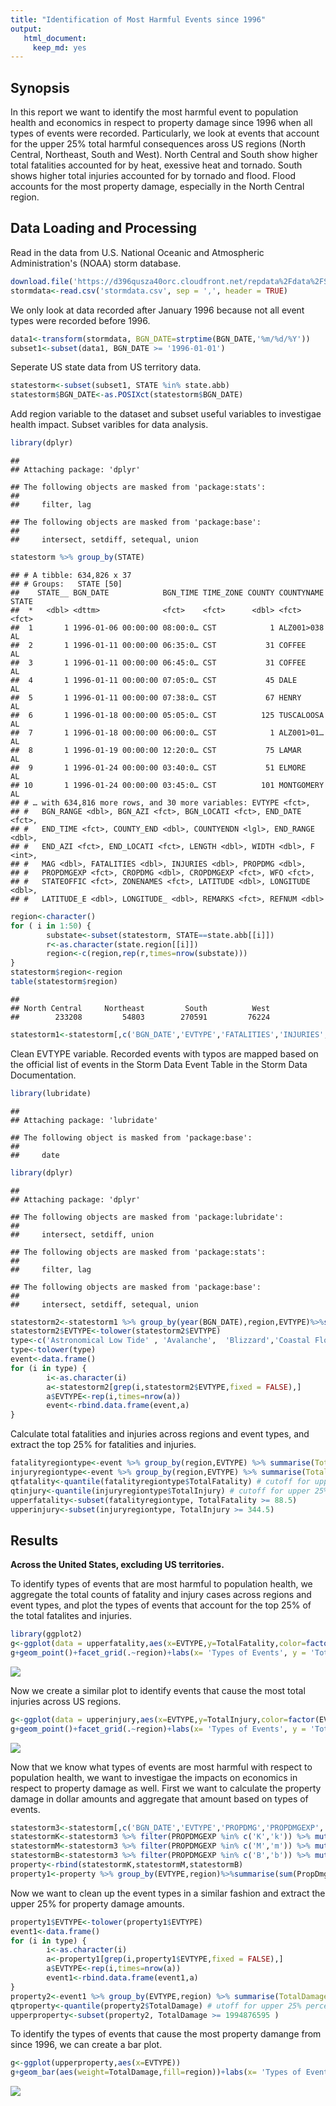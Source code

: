 ```yaml
---
title: "Identification of Most Harmful Events since 1996"
output: 
   html_document: 
     keep_md: yes
---
```

## Synopsis

In this report we want to identify the most harmful event to population health and economics in respect to property damage since 1996 when all types of events were recorded. Particularly, we look at events that account for the upper 25% total harmful consequences aross US regions (North Central, Northeast, South and West). North Central and South show higher total fatalities accounted for by heat, exessive heat and tornado. South shows higher total injuries accounted for by tornado and flood. Flood accounts for the most property damage, especially in the North Central region.


## Data Loading and Processing 

Read in the data from U.S. National Oceanic and Atmospheric Administration's (NOAA) storm database.


```r
download.file('https://d396qusza40orc.cloudfront.net/repdata%2Fdata%2FStormData.csv.bz2',destfile = 'stormdata.csv')
stormdata<-read.csv('stormdata.csv', sep = ',', header = TRUE)
```

We only look at data recorded after January 1996 because not all event types were recorded before 1996.

```r
data1<-transform(stormdata, BGN_DATE=strptime(BGN_DATE,'%m/%d/%Y'))
subset1<-subset(data1, BGN_DATE >= '1996-01-01')
```


Seperate US state data from US territory data.

```r
statestorm<-subset(subset1, STATE %in% state.abb)
statestorm$BGN_DATE<-as.POSIXct(statestorm$BGN_DATE)
```


Add region variable to the dataset and subset useful variables to investigae health impact. Subset varibles for data analysis.

```r
library(dplyr)
```

```
## 
## Attaching package: 'dplyr'
```

```
## The following objects are masked from 'package:stats':
## 
##     filter, lag
```

```
## The following objects are masked from 'package:base':
## 
##     intersect, setdiff, setequal, union
```

```r
statestorm %>% group_by(STATE)
```

```
## # A tibble: 634,826 x 37
## # Groups:   STATE [50]
##    STATE__ BGN_DATE            BGN_TIME TIME_ZONE COUNTY COUNTYNAME STATE
##  *   <dbl> <dttm>              <fct>    <fct>      <dbl> <fct>      <fct>
##  1       1 1996-01-06 00:00:00 08:00:0… CST            1 ALZ001>038 AL   
##  2       1 1996-01-11 00:00:00 06:35:0… CST           31 COFFEE     AL   
##  3       1 1996-01-11 00:00:00 06:45:0… CST           31 COFFEE     AL   
##  4       1 1996-01-11 00:00:00 07:05:0… CST           45 DALE       AL   
##  5       1 1996-01-11 00:00:00 07:38:0… CST           67 HENRY      AL   
##  6       1 1996-01-18 00:00:00 05:05:0… CST          125 TUSCALOOSA AL   
##  7       1 1996-01-18 00:00:00 06:00:0… CST            1 ALZ001>01… AL   
##  8       1 1996-01-19 00:00:00 12:20:0… CST           75 LAMAR      AL   
##  9       1 1996-01-24 00:00:00 03:40:0… CST           51 ELMORE     AL   
## 10       1 1996-01-24 00:00:00 03:45:0… CST          101 MONTGOMERY AL   
## # … with 634,816 more rows, and 30 more variables: EVTYPE <fct>,
## #   BGN_RANGE <dbl>, BGN_AZI <fct>, BGN_LOCATI <fct>, END_DATE <fct>,
## #   END_TIME <fct>, COUNTY_END <dbl>, COUNTYENDN <lgl>, END_RANGE <dbl>,
## #   END_AZI <fct>, END_LOCATI <fct>, LENGTH <dbl>, WIDTH <dbl>, F <int>,
## #   MAG <dbl>, FATALITIES <dbl>, INJURIES <dbl>, PROPDMG <dbl>,
## #   PROPDMGEXP <fct>, CROPDMG <dbl>, CROPDMGEXP <fct>, WFO <fct>,
## #   STATEOFFIC <fct>, ZONENAMES <fct>, LATITUDE <dbl>, LONGITUDE <dbl>,
## #   LATITUDE_E <dbl>, LONGITUDE_ <dbl>, REMARKS <fct>, REFNUM <dbl>
```

```r
region<-character()
for ( i in 1:50) {
        substate<-subset(statestorm, STATE==state.abb[[i]])
        r<-as.character(state.region[[i]])
        region<-c(region,rep(r,times=nrow(substate)))
}
statestorm$region<-region
table(statestorm$region)
```

```
## 
## North Central     Northeast         South          West 
##        233208         54803        270591         76224
```

```r
statestorm1<-statestorm[,c('BGN_DATE','EVTYPE','FATALITIES','INJURIES','region')]
```
 

Clean EVTYPE variable. Recorded events with typos are mapped based on the official list of events in the Storm Data Event Table in the Storm Data Documentation.

```r
library(lubridate)
```

```
## 
## Attaching package: 'lubridate'
```

```
## The following object is masked from 'package:base':
## 
##     date
```

```r
library(dplyr)
```

```
## 
## Attaching package: 'dplyr'
```

```
## The following objects are masked from 'package:lubridate':
## 
##     intersect, setdiff, union
```

```
## The following objects are masked from 'package:stats':
## 
##     filter, lag
```

```
## The following objects are masked from 'package:base':
## 
##     intersect, setdiff, setequal, union
```

```r
statestorm2<-statestorm1 %>% group_by(year(BGN_DATE),region,EVTYPE)%>%summarise(sum(FATALITIES),sum(INJURIES))
statestorm2$EVTYPE<-tolower(statestorm2$EVTYPE)
type<-c('Astronomical Low Tide' , 'Avalanche',  'Blizzard','Coastal Flood','Cold/Wind Chill','Debris Flow','Dense Fog', 'Dense Smoke', 'Drought' ,'Dust Devil','Dust Storm', 'Excessive Heat',  'Extreme Cold/Wind Chill',  'Flash Flood',  'Flood',  'Frost/Freeze', 'Funnel Cloud',  'Freezing Fog',  'Hail', 'Heat', 'Heavy Rain',  'Heavy Snow',  'High Surf',  'High Wind', 'Hurricane (Typhoon)', 'Ice Storm', 'Lake-Effect Snow', 'Lakeshore Flood', 'Lightning', 'Marine Hail','Marine High Wind', 'Marine Strong Wind', 'Marine Thunderstorm Wind','Rip Current', 'Seiche','Sleet','Storm Surge/Tide', 'Strong Wind', 'Thunderstorm Wind', 'Tornado','Tropical Depression', 'Tropical Storm','Tsunami', 'Volcanic Ash',' Waterspout','Wildfire','Winter Storm','Winter Weather') # official event types from storm data event table
type<-tolower(type)
event<-data.frame()
for (i in type) {
        i<-as.character(i)
        a<-statestorm2[grep(i,statestorm2$EVTYPE,fixed = FALSE),]
        a$EVTYPE<-rep(i,times=nrow(a))
        event<-rbind.data.frame(event,a)
}
```


Calculate total fatalities and injuries across regions and event types, and extract the top 25% for fatalities and injuries.

```r
fatalityregiontype<-event %>% group_by(region,EVTYPE) %>% summarise(TotalFatality=sum(`sum(FATALITIES)`)) %>% arrange(desc(TotalFatality))
injuryregiontype<-event %>% group_by(region,EVTYPE) %>% summarise(TotalInjury=sum(`sum(INJURIES)`)) %>% arrange(desc(TotalInjury))
qtfatality<-quantile(fatalityregiontype$TotalFatality) # cutoff for upper 25% is 88.5
qtinjury<-quantile(injuryregiontype$TotalInjury) # cutoff for upper 25% is 344.5
upperfatality<-subset(fatalityregiontype, TotalFatality >= 88.5)
upperinjury<-subset(injuryregiontype, TotalInjury >= 344.5)
```


## Results

**Across the United States, excluding US territories.**

To identify types of events that are most harmful to population health, we aggregate the total counts of fatality and injury cases across regions and event types, and plot the types of events that account for the top 25% of the total fatalites and injuries.


```r
library(ggplot2)
g<-ggplot(data = upperfatality,aes(x=EVTYPE,y=TotalFatality,color=factor(EVTYPE)))
g+geom_point()+facet_grid(.~region)+labs(x= 'Types of Events', y = 'Total Fatality', title = 'Upper 25% Total Fatalities accounted for by event types and regions')+theme(axis.text.x=element_blank())
```

![](storm_files/figure-html/health1-1.png)<!-- -->

Now we create a similar plot to identify events that cause the most total injuries across US regions.

```r
g<-ggplot(data = upperinjury,aes(x=EVTYPE,y=TotalInjury,color=factor(EVTYPE)))
g+geom_point()+facet_grid(.~region)+labs(x= 'Types of Events', y = 'Total Injury', title = 'Upper 25% Total Injuries accounted for by event types and regions')+theme(axis.text.x=element_blank())
```

![](storm_files/figure-html/health2-1.png)<!-- -->


Now that we know what types of events are most harmful with respect to population health, we want to investigae the impacts on economics in respect to property damage as well. First we want to calculate the property damage in dollar amounts and aggregate that amount based on types of events.

```r
statestorm3<-statestorm[,c('BGN_DATE','EVTYPE','PROPDMG','PROPDMGEXP','region')]
statestormK<-statestorm3 %>% filter(PROPDMGEXP %in% c('K','k')) %>% mutate(multiplier=1000, PropDmgAmount=PROPDMG*multiplier)
statestormM<-statestorm3 %>% filter(PROPDMGEXP %in% c('M','m')) %>% mutate(multiplier=1000000,PropDmgAmount=PROPDMG*multiplier)
statestormB<-statestorm3 %>% filter(PROPDMGEXP %in% c('B','b')) %>% mutate(multiplier=1000000000,PropDmgAmount=PROPDMG*multiplier)
property<-rbind(statestormK,statestormM,statestormB)
property1<-property %>% group_by(EVTYPE,region)%>%summarise(sum(PropDmgAmount))
```

Now we want to clean up the event types in a similar fashion and extract the upper 25% for property damage amounts.

```r
property1$EVTYPE<-tolower(property1$EVTYPE)
event1<-data.frame()
for (i in type) {
        i<-as.character(i)
        a<-property1[grep(i,property1$EVTYPE,fixed = FALSE),]
        a$EVTYPE<-rep(i,times=nrow(a))
        event1<-rbind.data.frame(event1,a)
}
property2<-event1 %>% group_by(EVTYPE,region) %>% summarise(TotalDamage=sum(`sum(PropDmgAmount)`)) %>% arrange(desc(TotalDamage))
qtproperty<-quantile(property2$TotalDamage) # utoff for upper 25% percentile is 1994876595 
upperproperty<-subset(property2, TotalDamage >= 1994876595 )
```

To identify the types of events that cause the most property damange from since 1996, we can create a bar plot.

```r
g<-ggplot(upperproperty,aes(x=EVTYPE))
g+geom_bar(aes(weight=TotalDamage,fill=region))+labs(x= 'Types of Events', y = 'Total Property Damage', title = 'Upper 25% Total Property Damage accounted for by event types and regions since 1996')
```

![](storm_files/figure-html/property-1.png)<!-- -->

